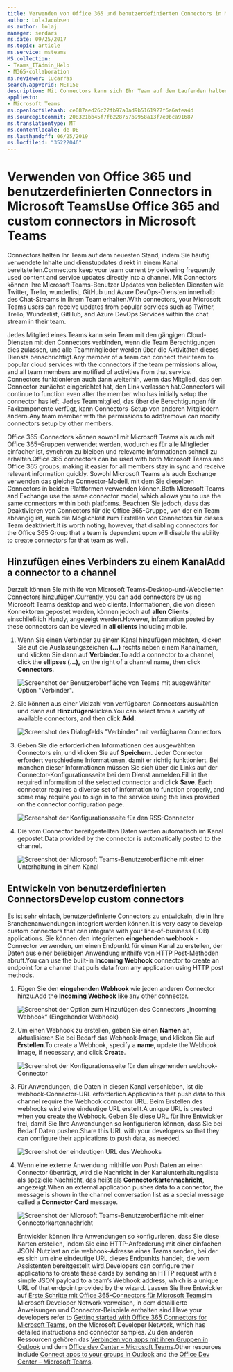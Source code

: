 ```yaml
---
title: Verwenden von Office 365 und benutzerdefinierten Connectors in Microsoft Teams
author: LolaJacobsen
ms.author: lolaj
manager: serdars
ms.date: 09/25/2017
ms.topic: article
ms.service: msteams
MS.collection:
- Teams_ITAdmin_Help
- M365-collaboration
ms.reviewer: lucarras
search.appverid: MET150
description: Mit Connectors kann sich Ihr Team auf dem Laufenden halten, da Inhalte und Updates von häufig verwendeten Diensten direkt in einen Kanal übermittelt werden.
appliesto:
- Microsoft Teams
ms.openlocfilehash: ce087aed26c22fb97a0ad9b5161927f6a6afea4d
ms.sourcegitcommit: 208321bb45f7fb228757b9958a13f7e0bca91687
ms.translationtype: MT
ms.contentlocale: de-DE
ms.lasthandoff: 06/25/2019
ms.locfileid: "35222046"
---
```

<a name="use-office-365-and-custom-connectors-in-microsoft-teams"></a><span data-ttu-id="e89b3-103">Verwenden von Office 365 und benutzerdefinierten Connectors in Microsoft Teams</span><span class="sxs-lookup"><span data-stu-id="e89b3-103">Use Office 365 and custom connectors in Microsoft Teams</span></span>
=======================================================

<span data-ttu-id="e89b3-104">Connectors halten Ihr Team auf dem neuesten Stand, indem Sie häufig verwendete Inhalte und dienstupdates direkt in einem Kanal bereitstellen.</span><span class="sxs-lookup"><span data-stu-id="e89b3-104">Connectors keep your team current by delivering frequently used content and service updates directly into a channel.</span></span> <span data-ttu-id="e89b3-105">Mit Connectors können Ihre Microsoft Teams-Benutzer Updates von beliebten Diensten wie Twitter, Trello, wunderlist, GitHub und Azure DevOps-Diensten innerhalb des Chat-Streams in Ihrem Team erhalten.</span><span class="sxs-lookup"><span data-stu-id="e89b3-105">With connectors, your Microsoft Teams users can receive updates from popular services such as Twitter, Trello, Wunderlist, GitHub, and Azure DevOps Services within the chat stream in their team.</span></span>

<span data-ttu-id="e89b3-106">Jedes Mitglied eines Teams kann sein Team mit den gängigen Cloud-Diensten mit den Connectors verbinden, wenn die Team Berechtigungen dies zulassen, und alle Teammitglieder werden über die Aktivitäten dieses Diensts benachrichtigt.</span><span class="sxs-lookup"><span data-stu-id="e89b3-106">Any member of a team can connect their team to popular cloud services with the connectors if the team permissions allow, and all team members are notified of activities from that service.</span></span> <span data-ttu-id="e89b3-107">Connectors funktionieren auch dann weiterhin, wenn das Mitglied, das den Connector zunächst eingerichtet hat, den Link verlassen hat.</span><span class="sxs-lookup"><span data-stu-id="e89b3-107">Connectors will continue to function even after the member who has initially setup the connector has left.</span></span> <span data-ttu-id="e89b3-108">Jedes Teammitglied, das über die Berechtigungen für Faxkomponente verfügt, kann Connectors-Setup von anderen Mitgliedern ändern.</span><span class="sxs-lookup"><span data-stu-id="e89b3-108">Any team member with the permissions to add\remove can modify connectors setup by other members.</span></span>

<span data-ttu-id="e89b3-109">Office 365-Connectors können sowohl mit Microsoft Teams als auch mit Office 365-Gruppen verwendet werden, wodurch es für alle Mitglieder einfacher ist, synchron zu bleiben und relevante Informationen schnell zu erhalten.</span><span class="sxs-lookup"><span data-stu-id="e89b3-109">Office 365 connectors can be used with both Microsoft Teams and Office 365 groups, making it easier for all members stay in sync and receive relevant information quickly.</span></span> <span data-ttu-id="e89b3-110">Sowohl Microsoft Teams als auch Exchange verwenden das gleiche Connector-Modell, mit dem Sie dieselben Connectors in beiden Plattformen verwenden können.</span><span class="sxs-lookup"><span data-stu-id="e89b3-110">Both Microsoft Teams and Exchange use the same connector model, which allows you to use the same connectors within both platforms.</span></span> <span data-ttu-id="e89b3-111">Beachten Sie jedoch, dass das Deaktivieren von Connectors für die Office 365-Gruppe, von der ein Team abhängig ist, auch die Möglichkeit zum Erstellen von Connectors für dieses Team deaktiviert.</span><span class="sxs-lookup"><span data-stu-id="e89b3-111">It is worth noting, however, that disabling connectors for the Office 365 Group that a team is dependent upon will disable the ability to create connectors for that team as well.</span></span>

<a name="add-a-connector-to-a-channel"></a><span data-ttu-id="e89b3-112">Hinzufügen eines Verbinders zu einem Kanal</span><span class="sxs-lookup"><span data-stu-id="e89b3-112">Add a connector to a channel</span></span>
----------------------------

<span data-ttu-id="e89b3-113">Derzeit können Sie mithilfe von Microsoft Teams-Desktop-und-Webclienten Connectors hinzufügen.</span><span class="sxs-lookup"><span data-stu-id="e89b3-113">Currently, you can add connectors by using Microsoft Teams desktop and web clients.</span></span> <span data-ttu-id="e89b3-114">Informationen, die von diesen Konnektoren gepostet werden, können jedoch auf **allen Clients** , einschließlich Handy, angezeigt werden.</span><span class="sxs-lookup"><span data-stu-id="e89b3-114">However, information posted by these connectors can be viewed in **all clients** including mobile.</span></span>

1. <span data-ttu-id="e89b3-115">Wenn Sie einen Verbinder zu einem Kanal hinzufügen möchten, klicken Sie auf die Auslassungszeichen **(...)** rechts neben einem Kanalnamen, und klicken Sie dann auf **Verbinder**.</span><span class="sxs-lookup"><span data-stu-id="e89b3-115">To add a connector to a channel, click the **ellipses (…),** on the right of a channel name, then click **Connectors**.</span></span>

    ![Screenshot der Benutzeroberfläche von Teams mit ausgewählter Option "Verbinder".](media/Use_Office_365_and_custom_connectors_in_Microsoft_Teams_image1.png)

2. <span data-ttu-id="e89b3-117">Sie können aus einer Vielzahl von verfügbaren Connectors auswählen und dann auf **Hinzufügen**klicken.</span><span class="sxs-lookup"><span data-stu-id="e89b3-117">You can select from a variety of available connectors, and then click **Add**.</span></span>

    ![Screenshot des Dialogfelds "Verbinder" mit verfügbaren Connectors](media/Use_Office_365_and_custom_connectors_in_Microsoft_Teams_image2.png)

3. <span data-ttu-id="e89b3-p105">Geben Sie die erforderlichen Informationen des ausgewählten Connectors ein, und klicken Sie auf **Speichern**. Jeder Connector erfordert verschiedene Informationen, damit er richtig funktioniert. Bei manchen dieser Informationen müssen Sie sich über die Links auf der Connector-Konfigurationsseite bei dem Dienst anmelden.</span><span class="sxs-lookup"><span data-stu-id="e89b3-p105">Fill in the required information of the selected connector and click **Save**. Each connector requires a diverse set of information to function properly, and some may require you to sign in to the service using the links provided on the connector configuration page.</span></span>

    ![Screenshot der Konfigurationsseite für den RSS-Connector](media/Use_Office_365_and_custom_connectors_in_Microsoft_Teams_image3.png)

4. <span data-ttu-id="e89b3-122">Die vom Connector bereitgestellten Daten werden automatisch im Kanal gepostet.</span><span class="sxs-lookup"><span data-stu-id="e89b3-122">Data provided by the connector is automatically posted to the channel.</span></span>

    ![Screenshot der Microsoft Teams-Benutzeroberfläche mit einer Unterhaltung in einem Kanal](media/Use_Office_365_and_custom_connectors_in_Microsoft_Teams_image4.png)

<a name="develop-custom-connectors"></a><span data-ttu-id="e89b3-124">Entwickeln von benutzerdefinierten Connectors</span><span class="sxs-lookup"><span data-stu-id="e89b3-124">Develop custom connectors</span></span>
-----------------------------

<span data-ttu-id="e89b3-125">Es ist sehr einfach, benutzerdefinierte Connectors zu entwickeln, die in Ihre Branchenanwendungen integriert werden können.</span><span class="sxs-lookup"><span data-stu-id="e89b3-125">It is very easy to develop custom connectors that can integrate with your line-of-business (LOB) applications.</span></span> <span data-ttu-id="e89b3-126">Sie können den integrierten **eingehenden webhook** -Connector verwenden, um einen Endpunkt für einen Kanal zu erstellen, der Daten aus einer beliebigen Anwendung mithilfe von HTTP Post-Methoden abruft.</span><span class="sxs-lookup"><span data-stu-id="e89b3-126">You can use the built-in **Incoming Webhook** connector to create an endpoint for a channel that pulls data from any application using HTTP post methods.</span></span>

1. <span data-ttu-id="e89b3-127">Fügen Sie den **eingehenden Webhook** wie jeden anderen Connector hinzu.</span><span class="sxs-lookup"><span data-stu-id="e89b3-127">Add the **Incoming Webhook** like any other connector.</span></span>

    ![Screenshot der Option zum Hinzufügen des Connectors „Incoming Webhook“ (Eingehender Webhook)](media/Use_Office_365_and_custom_connectors_in_Microsoft_Teams_image5.png)

2. <span data-ttu-id="e89b3-129">Um einen Webhook zu erstellen, geben Sie einen **Namen** an, aktualisieren Sie bei Bedarf das Webhook-Image, und klicken Sie auf **Erstellen**.</span><span class="sxs-lookup"><span data-stu-id="e89b3-129">To create a Webhook, specify a **name**, update the Webhook image, if necessary, and click **Create**.</span></span>

    ![Screenshot der Konfigurationsseite für den eingehenden webhook-Connector](media/Use_Office_365_and_custom_connectors_in_Microsoft_Teams_image6.png)

3. <span data-ttu-id="e89b3-131">Für Anwendungen, die Daten in diesen Kanal verschieben, ist die webhook-Connector-URL erforderlich.</span><span class="sxs-lookup"><span data-stu-id="e89b3-131">Applications that push data to this channel require the Webhook connector URL.</span></span> <span data-ttu-id="e89b3-132">Beim Erstellen des webhooks wird eine eindeutige URL erstellt.</span><span class="sxs-lookup"><span data-stu-id="e89b3-132">A unique URL is created when you create the Webhook.</span></span> <span data-ttu-id="e89b3-133">Geben Sie diese URL für Ihre Entwickler frei, damit Sie Ihre Anwendungen so konfigurieren können, dass Sie bei Bedarf Daten pushen.</span><span class="sxs-lookup"><span data-stu-id="e89b3-133">Share this URL with your developers so that they can configure their applications to push data, as needed.</span></span>

    ![Screenshot der eindeutigen URL des Webhooks](media/Use_Office_365_and_custom_connectors_in_Microsoft_Teams_image7.png)

4. <span data-ttu-id="e89b3-135">Wenn eine externe Anwendung mithilfe von Push Daten an einen Connector überträgt, wird die Nachricht in der Kanalunterhaltungsliste als spezielle Nachricht, das heißt als **Connectorkartennachricht**, angezeigt.</span><span class="sxs-lookup"><span data-stu-id="e89b3-135">When an external application pushes data to a connector, the message is shown in the channel conversation list as a special message called a **Connector Card** message.</span></span>

    ![Screenshot der Microsoft Teams-Benutzeroberfläche mit einer Connectorkartennachricht](media/Use_Office_365_and_custom_connectors_in_Microsoft_Teams_image8.png)

     <span data-ttu-id="e89b3-137">Entwickler können Ihre Anwendungen so konfigurieren, dass Sie diese Karten erstellen, indem Sie eine HTTP-Anforderung mit einer einfachen JSON-Nutzlast an die webhook-Adresse eines Teams senden, bei der es sich um eine eindeutige URL dieses Endpunkts handelt, die vom Assistenten bereitgestellt wird.</span><span class="sxs-lookup"><span data-stu-id="e89b3-137">Developers can configure their applications to create these cards by sending an HTTP request with a simple JSON payload to a team’s Webhook address, which is a unique URL of that endpoint provided by the wizard.</span></span> <span data-ttu-id="e89b3-138">Lassen Sie Ihre Entwickler auf [Erste Schritte mit Office 365-Connectors für Microsoft Teams](https://docs.microsoft.com/en-us/microsoftteams/platform/concepts/connectors/connectors)im Microsoft Developer Network verweisen, in dem detaillierte Anweisungen und Connector-Beispiele enthalten sind.</span><span class="sxs-lookup"><span data-stu-id="e89b3-138">Have your developers refer to [Getting started with Office 365 Connectors for Microsoft Teams](https://docs.microsoft.com/en-us/microsoftteams/platform/concepts/connectors/connectors), on the Microsoft Developer Network, which has detailed instructions and connector samples.</span></span> <span data-ttu-id="e89b3-139">Zu den anderen Ressourcen gehören das [Verbinden von apps mit ihren Gruppen in Outlook](https://support.office.com/article/Connect-apps-to-your-groups-in-Outlook-ed0ce547-038f-4902-b9b3-9e518ae6fbab) und dem [Office dev Center – Microsoft Teams](https://go.microsoft.com/fwlink/?linkid=855784).</span><span class="sxs-lookup"><span data-stu-id="e89b3-139">Other resources include [Connect apps to your groups in Outlook](https://support.office.com/article/Connect-apps-to-your-groups-in-Outlook-ed0ce547-038f-4902-b9b3-9e518ae6fbab) and the [Office Dev Center – Microsoft Teams](https://go.microsoft.com/fwlink/?linkid=855784).</span></span>
